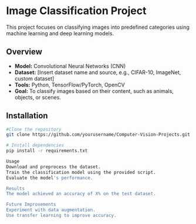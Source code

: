 # Image Classification Project
This project focuses on classifying images into predefined categories using machine learning and deep learning models. 
## Overview
- **Model:** Convolutional Neural Networks (CNN)
- **Dataset:** [Insert dataset name and source, e.g., CIFAR-10, ImageNet, custom dataset]
- **Tools:** Python, TensorFlow/PyTorch, OpenCV
- **Goal:** To classify images based on their content, such as animals, objects, or scenes.
## Installation
```bash
#Clone the repository
git clone https://github.com/yourusername/Computer-Vision-Projects.git

# Install dependencies
pip install -r requirements.txt

Usage
Download and preprocess the dataset.
Train the classification model using the provided script.
Evaluate the model's performance.

Results
The model achieved an accuracy of X% on the test dataset.

Future Improvements
Experiment with data augmentation.
Use transfer learning to improve accuracy.
